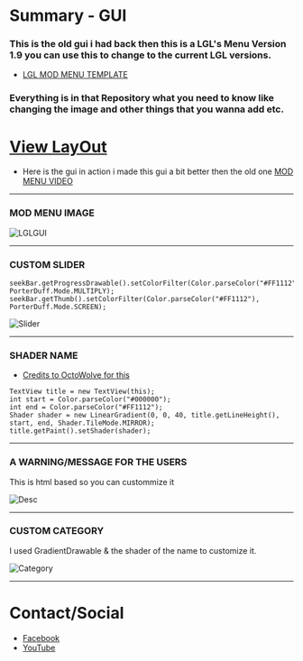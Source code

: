 # Summary - GUI

### This is the old gui i had back then this is a LGL's Menu Version 1.9 you can use this to change to the current LGL versions.
* [LGL MOD MENU TEMPLATE](https://github.com/LGLTeam/Android-Mod-Menu)
### Everything is in that Repository what you need to know like changing the image and other things that you wanna add etc.

# [View LayOut](https://mrtusarrx1.000webhostapp.com/XRecorder_Edited_13072023_201706.mp4)
* Here is the gui in action i made this gui a bit better then the old one
[MOD MENU VIDEO](https://mrtusarrx1.000webhostapp.com/XRecorder_Edited_13072023_201706.mp4)
***

### MOD MENU IMAGE
![LGLGUI](https://mrtusarrx1.000webhostapp.com/IMG_20230713_204335.jpg)
***

### CUSTOM SLIDER

```
seekBar.getProgressDrawable().setColorFilter(Color.parseColor("#FF1112"), PorterDuff.Mode.MULTIPLY);
seekBar.getThumb().setColorFilter(Color.parseColor("#FF1112"), PorterDuff.Mode.SCREEN);
```
![Slider](https://user-images.githubusercontent.com/80063088/127000761-28a796ae-dcff-4b27-b7b3-fe57816428d2.PNG)
***
### SHADER NAME
* [Credits to OctoWolve for this](https://github.com/Octowolve/Hooking-Template-With-Mod-Menu)
```
TextView title = new TextView(this);
int start = Color.parseColor("#000000");
int end = Color.parseColor("#FF1112");
Shader shader = new LinearGradient(0, 0, 40, title.getLineHeight(),
start, end, Shader.TileMode.MIRROR);
title.getPaint().setShader(shader);
```

***
### A WARNING/MESSAGE FOR THE USERS

This is html based so you can custommize it

![Desc](https://user-images.githubusercontent.com/80063088/127000746-2ba0fdd0-872c-4914-a692-c55ea159ad97.png)
***

### CUSTOM CATEGORY
I used GradientDrawable & the shader of the name to customize it.

![Category](https://user-images.githubusercontent.com/80063088/127002284-13baed41-277d-47a7-9af3-393a78e5d0a9.PNG)
***
# Contact/Social

* [Facebook](https://www.facebook.com/profile.php?id=100042359632677&mibextid=ZbWKwL)
* [YouTube](https://youtube.com/@mrtusarrx1)


